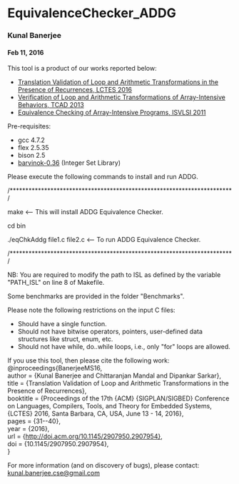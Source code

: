 # EquivalenceChecker_ADDG
### Kunal Banerjee
#### Feb 11, 2016

This tool is a product of our works reported below:
* [Translation Validation of Loop and Arithmetic Transformations in the Presence of Recurrences, LCTES 2016](http://dl.acm.org/citation.cfm?doid=2907950.2907954)
* [Verification of Loop and Arithmetic Transformations of Array-Intensive Behaviors, TCAD 2013](http://ieeexplore.ieee.org/document/6634544/?tp=&arnumber=6634544)
* [Equivalence Checking of Array-Intensive Programs, ISVLSI 2011](http://ieeexplore.ieee.org/document/5992498/)



Pre-requisites:
* gcc 4.7.2
* flex 2.5.35
* bison 2.5
* [barvinok-0.36](http://barvinok.gforge.inria.fr/) (Integer Set Library)


Please execute the following commands to install and run ADDG.

/***********************************************************************/

make                         <-- This will install ADDG Equivalence Checker.

cd bin

./eqChkAddg file1.c file2.c  <-- To run ADDG Equivalence Checker.

/***********************************************************************/

NB: You are required to modify the path to ISL as defined by the variable
"PATH_ISL" on line 8 of Makefile.


Some benchmarks are provided in the folder "Benchmarks".

Please note the following restrictions on the input C files:
* Should have a single function.
* Should not have bitwise operators, pointers, user-defined data structures like struct, enum, etc.
* Should not have while, do..while loops, i.e., only "for" loops are allowed.

If you use this tool, then please cite the following work: <br /> 
@inproceedings{BanerjeeMS16, <br />
  author    = {Kunal Banerjee and Chittaranjan Mandal and Dipankar Sarkar}, <br />
  title     = {Translation Validation of Loop and Arithmetic Transformations in the Presence of Recurrences}, <br />
  booktitle = {Proceedings of the 17th {ACM} {SIGPLAN/SIGBED} Conference on Languages, Compilers, Tools, and Theory for Embedded Systems, {LCTES} 2016, Santa Barbara, CA, USA, June 13 - 14, 2016}, <br />
  pages     = {31--40}, <br />
  year      = {2016}, <br />
  url       = {http://doi.acm.org/10.1145/2907950.2907954}, <br />
  doi       = {10.1145/2907950.2907954}, <br />
}


For more information (and on discovery of bugs), please contact:
kunal.banerjee.cse@gmail.com

